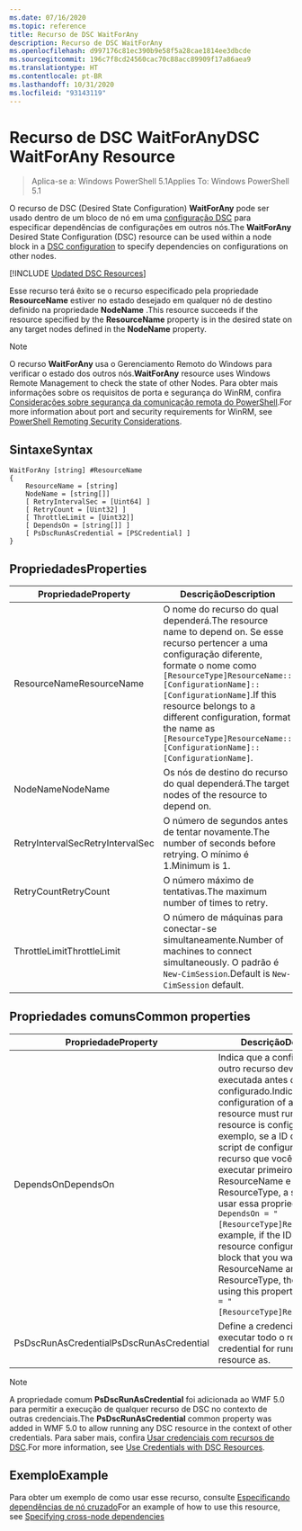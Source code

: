 ```yaml
---
ms.date: 07/16/2020
ms.topic: reference
title: Recurso de DSC WaitForAny
description: Recurso de DSC WaitForAny
ms.openlocfilehash: d997176c81ec390b9e58f5a28cae1814ee3dbcde
ms.sourcegitcommit: 196c7f8cd24560cac70c88acc89909f17a86aea9
ms.translationtype: HT
ms.contentlocale: pt-BR
ms.lasthandoff: 10/31/2020
ms.locfileid: "93143119"
---
```

# <a name="dsc-waitforany-resource"></a><span data-ttu-id="c7ee6-103">Recurso de DSC WaitForAny</span><span class="sxs-lookup"><span data-stu-id="c7ee6-103">DSC WaitForAny Resource</span></span>

> <span data-ttu-id="c7ee6-104">Aplica-se a: Windows PowerShell 5.1</span><span class="sxs-lookup"><span data-stu-id="c7ee6-104">Applies To: Windows PowerShell 5.1</span></span>

<span data-ttu-id="c7ee6-105">O recurso de DSC (Desired State Configuration) **WaitForAny** pode ser usado dentro de um bloco de nó em uma [configuração DSC](../../../configurations/configurations.md) para especificar dependências de configurações em outros nós.</span><span class="sxs-lookup"><span data-stu-id="c7ee6-105">The **WaitForAny** Desired State Configuration (DSC) resource can be used within a node block in a [DSC configuration](../../../configurations/configurations.md) to specify dependencies on configurations on other nodes.</span></span>

[!INCLUDE [Updated DSC Resources](../../../../../includes/dsc-resources.md)]

<span data-ttu-id="c7ee6-106">Esse recurso terá êxito se o recurso especificado pela propriedade **ResourceName** estiver no estado desejado em qualquer nó de destino definido na propriedade **NodeName** .</span><span class="sxs-lookup"><span data-stu-id="c7ee6-106">This resource succeeds if the resource specified by the **ResourceName** property is in the desired state on any target nodes defined in the **NodeName** property.</span></span>

> [!NOTE]
> <span data-ttu-id="c7ee6-107">O recurso **WaitForAny** usa o Gerenciamento Remoto do Windows para verificar o estado dos outros nós.</span><span class="sxs-lookup"><span data-stu-id="c7ee6-107">**WaitForAny** resource uses Windows Remote Management to check the state of other Nodes.</span></span> <span data-ttu-id="c7ee6-108">Para obter mais informações sobre os requisitos de porta e segurança do WinRM, confira [Considerações sobre segurança da comunicação remota do PowerShell](/powershell/scripting/learn/remoting/winrmsecurity).</span><span class="sxs-lookup"><span data-stu-id="c7ee6-108">For more information about port and security requirements for WinRM, see [PowerShell Remoting Security Considerations](/powershell/scripting/learn/remoting/winrmsecurity).</span></span>

## <a name="syntax"></a><span data-ttu-id="c7ee6-109">Sintaxe</span><span class="sxs-lookup"><span data-stu-id="c7ee6-109">Syntax</span></span>

```Syntax
WaitForAny [string] #ResourceName
{
    ResourceName = [string]
    NodeName = [string[]]
    [ RetryIntervalSec = [Uint64] ]
    [ RetryCount = [Uint32] ]
    [ ThrottleLimit = [Uint32]]
    [ DependsOn = [string[]] ]
    [ PsDscRunAsCredential = [PSCredential] ]
}
```

## <a name="properties"></a><span data-ttu-id="c7ee6-110">Propriedades</span><span class="sxs-lookup"><span data-stu-id="c7ee6-110">Properties</span></span>

|<span data-ttu-id="c7ee6-111">Propriedade</span><span class="sxs-lookup"><span data-stu-id="c7ee6-111">Property</span></span> |<span data-ttu-id="c7ee6-112">Descrição</span><span class="sxs-lookup"><span data-stu-id="c7ee6-112">Description</span></span> |
|---|---|
|<span data-ttu-id="c7ee6-113">ResourceName</span><span class="sxs-lookup"><span data-stu-id="c7ee6-113">ResourceName</span></span> |<span data-ttu-id="c7ee6-114">O nome do recurso do qual dependerá.</span><span class="sxs-lookup"><span data-stu-id="c7ee6-114">The resource name to depend on.</span></span> <span data-ttu-id="c7ee6-115">Se esse recurso pertencer a uma configuração diferente, formate o nome como `[ResourceType]ResourceName::[ConfigurationName]::[ConfigurationName]`.</span><span class="sxs-lookup"><span data-stu-id="c7ee6-115">If this resource belongs to a different configuration, format the name as `[ResourceType]ResourceName::[ConfigurationName]::[ConfigurationName]`.</span></span> |
|<span data-ttu-id="c7ee6-116">NodeName</span><span class="sxs-lookup"><span data-stu-id="c7ee6-116">NodeName</span></span> |<span data-ttu-id="c7ee6-117">Os nós de destino do recurso do qual dependerá.</span><span class="sxs-lookup"><span data-stu-id="c7ee6-117">The target nodes of the resource to depend on.</span></span> |
|<span data-ttu-id="c7ee6-118">RetryIntervalSec</span><span class="sxs-lookup"><span data-stu-id="c7ee6-118">RetryIntervalSec</span></span> |<span data-ttu-id="c7ee6-119">O número de segundos antes de tentar novamente.</span><span class="sxs-lookup"><span data-stu-id="c7ee6-119">The number of seconds before retrying.</span></span> <span data-ttu-id="c7ee6-120">O mínimo é 1.</span><span class="sxs-lookup"><span data-stu-id="c7ee6-120">Minimum is 1.</span></span> |
|<span data-ttu-id="c7ee6-121">RetryCount</span><span class="sxs-lookup"><span data-stu-id="c7ee6-121">RetryCount</span></span> |<span data-ttu-id="c7ee6-122">O número máximo de tentativas.</span><span class="sxs-lookup"><span data-stu-id="c7ee6-122">The maximum number of times to retry.</span></span> |
|<span data-ttu-id="c7ee6-123">ThrottleLimit</span><span class="sxs-lookup"><span data-stu-id="c7ee6-123">ThrottleLimit</span></span> |<span data-ttu-id="c7ee6-124">O número de máquinas para conectar-se simultaneamente.</span><span class="sxs-lookup"><span data-stu-id="c7ee6-124">Number of machines to connect simultaneously.</span></span> <span data-ttu-id="c7ee6-125">O padrão é `New-CimSession`.</span><span class="sxs-lookup"><span data-stu-id="c7ee6-125">Default is `New-CimSession` default.</span></span> |

## <a name="common-properties"></a><span data-ttu-id="c7ee6-126">Propriedades comuns</span><span class="sxs-lookup"><span data-stu-id="c7ee6-126">Common properties</span></span>

|<span data-ttu-id="c7ee6-127">Propriedade</span><span class="sxs-lookup"><span data-stu-id="c7ee6-127">Property</span></span> |<span data-ttu-id="c7ee6-128">Descrição</span><span class="sxs-lookup"><span data-stu-id="c7ee6-128">Description</span></span> |
|---|---|
|<span data-ttu-id="c7ee6-129">DependsOn</span><span class="sxs-lookup"><span data-stu-id="c7ee6-129">DependsOn</span></span> |<span data-ttu-id="c7ee6-130">Indica que a configuração de outro recurso deve ser executada antes de ele ser configurado.</span><span class="sxs-lookup"><span data-stu-id="c7ee6-130">Indicates that the configuration of another resource must run before this resource is configured.</span></span> <span data-ttu-id="c7ee6-131">Por exemplo, se a ID do bloco de script de configuração do recurso que você deseja executar primeiro for ResourceName e seu tipo for ResourceType, a sintaxe para usar essa propriedade será `DependsOn = "[ResourceType]ResourceName"`.</span><span class="sxs-lookup"><span data-stu-id="c7ee6-131">For example, if the ID of the resource configuration script block that you want to run first is ResourceName and its type is ResourceType, the syntax for using this property is `DependsOn = "[ResourceType]ResourceName"`.</span></span> |
|<span data-ttu-id="c7ee6-132">PsDscRunAsCredential</span><span class="sxs-lookup"><span data-stu-id="c7ee6-132">PsDscRunAsCredential</span></span> |<span data-ttu-id="c7ee6-133">Define a credencial para executar todo o recurso.</span><span class="sxs-lookup"><span data-stu-id="c7ee6-133">Sets the credential for running the entire resource as.</span></span> |

> [!NOTE]
> <span data-ttu-id="c7ee6-134">A propriedade comum **PsDscRunAsCredential** foi adicionada ao WMF 5.0 para permitir a execução de qualquer recurso de DSC no contexto de outras credenciais.</span><span class="sxs-lookup"><span data-stu-id="c7ee6-134">The **PsDscRunAsCredential** common property was added in WMF 5.0 to allow running any DSC resource in the context of other credentials.</span></span> <span data-ttu-id="c7ee6-135">Para saber mais, confira [Usar credenciais com recursos de DSC](../../../configurations/runasuser.md).</span><span class="sxs-lookup"><span data-stu-id="c7ee6-135">For more information, see [Use Credentials with DSC Resources](../../../configurations/runasuser.md).</span></span>

## <a name="example"></a><span data-ttu-id="c7ee6-136">Exemplo</span><span class="sxs-lookup"><span data-stu-id="c7ee6-136">Example</span></span>

<span data-ttu-id="c7ee6-137">Para obter um exemplo de como usar esse recurso, consulte [Especificando dependências de nó cruzado](../../../configurations/crossNodeDependencies.md)</span><span class="sxs-lookup"><span data-stu-id="c7ee6-137">For an example of how to use this resource, see [Specifying cross-node dependencies](../../../configurations/crossNodeDependencies.md)</span></span>
